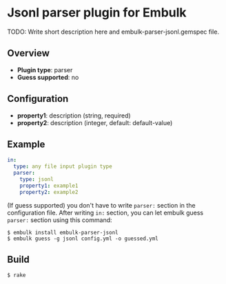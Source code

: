 # Jsonl parser plugin for Embulk

TODO: Write short description here and embulk-parser-jsonl.gemspec file.

## Overview

* **Plugin type**: parser
* **Guess supported**: no

## Configuration

- **property1**: description (string, required)
- **property2**: description (integer, default: default-value)

## Example

```yaml
in:
  type: any file input plugin type
  parser:
    type: jsonl
    property1: example1
    property2: example2
```

(If guess supported) you don't have to write `parser:` section in the configuration file. After writing `in:` section, you can let embulk guess `parser:` section using this command:

```
$ embulk install embulk-parser-jsonl
$ embulk guess -g jsonl config.yml -o guessed.yml
```

## Build

```
$ rake
```
